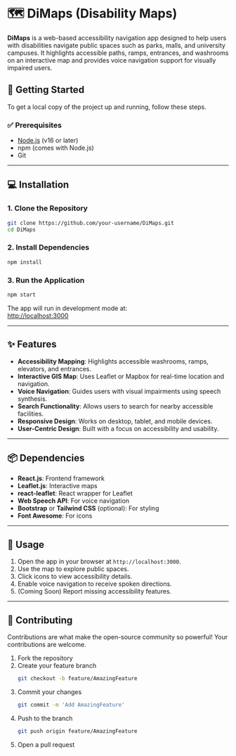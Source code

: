 
# 🗺️ DiMaps (Disability Maps)

**DiMaps** is a web-based accessibility navigation app designed to help users with disabilities navigate public spaces such as parks, malls, and university campuses. It highlights accessible paths, ramps, entrances, and washrooms on an interactive map and provides voice navigation support for visually impaired users.


## 🏁 Getting Started

To get a local copy of the project up and running, follow these steps.

### ✅ Prerequisites

- [Node.js](https://nodejs.org/) (v16 or later)
- npm (comes with Node.js)
- Git

---

## 💻 Installation

### 1. Clone the Repository

```bash
git clone https://github.com/your-username/DiMaps.git
cd DiMaps
```

### 2. Install Dependencies

```bash
npm install
```

### 3. Run the Application

```bash
npm start
```

The app will run in development mode at:  
[http://localhost:3000](http://localhost:3000)

---

## ✨ Features

- **Accessibility Mapping**: Highlights accessible washrooms, ramps, elevators, and entrances.
- **Interactive GIS Map**: Uses Leaflet or Mapbox for real-time location and navigation.
- **Voice Navigation**: Guides users with visual impairments using speech synthesis.
- **Search Functionality**: Allows users to search for nearby accessible facilities.
- **Responsive Design**: Works on desktop, tablet, and mobile devices.
- **User-Centric Design**: Built with a focus on accessibility and usability.

---

## 📦 Dependencies

- **React.js**: Frontend framework
- **Leaflet.js**: Interactive maps
- **react-leaflet**: React wrapper for Leaflet
- **Web Speech API**: For voice navigation
- **Bootstrap** or **Tailwind CSS** (optional): For styling
- **Font Awesome**: For icons

---

## 🚀 Usage

1. Open the app in your browser at `http://localhost:3000`.
2. Use the map to explore public spaces.
3. Click icons to view accessibility details.
4. Enable voice navigation to receive spoken directions.
5. (Coming Soon) Report missing accessibility features.

---

## 🤝 Contributing

Contributions are what make the open-source community so powerful! Your contributions are welcome.

1. Fork the repository  
2. Create your feature branch  
   ```bash
   git checkout -b feature/AmazingFeature
   ```
3. Commit your changes  
   ```bash
   git commit -m 'Add AmazingFeature'
   ```
4. Push to the branch  
   ```bash
   git push origin feature/AmazingFeature
   ```
5. Open a pull request


